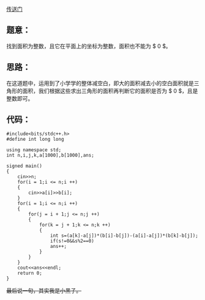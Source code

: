 [传送门](https://www.luogu.com.cn/problem/AT812)

题意：
------------
找到面积为整数，且它在平面上的坐标为整数，面积也不能为 $ 0 $。

思路：
------------
在这道题中，运用到了小学学的整体减空白，即大的面积减去小的空白面积就是三角形的面积，我们根据这些求出三角形的面积再判断它的面积是否为 $ 0 $，且是整数即可。

代码：
------------
```
#include<bits/stdc++.h>
#define int long long

using namespace std;
int n,i,j,k,a[1000],b[1000],ans;

signed main()
{
	cin>>n;
	for(i = 1;i <= n;i ++)
	{
		cin>>a[i]>>b[i];
	}
	for(i = 1;i <= n;i ++)
	{
		for(j = i + 1;j <= n;j ++)
		{
			for(k = j + 1;k <= n;k ++)
			{
				int s=(a[k]-a[j])*(b[i]-b[j])-(a[i]-a[j])*(b[k]-b[j]);
				if(s!=0&&s%2==0)
				ans++;
			}
		}
	}
	cout<<ans<<endl;
	return 0;
}
```
~~最后说一句，其实我是小黑子。~~